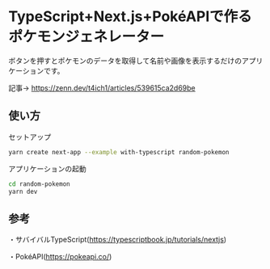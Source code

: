# TypeScript+Next.js+PokéAPIで作るポケモンジェネレーター
ボタンを押すとポケモンのデータを取得して名前や画像を表示するだけのアプリケーションです。

記事→ https://zenn.dev/t4ich1/articles/539615ca2d69be

## 使い方
セットアップ
```bash
yarn create next-app --example with-typescript random-pokemon
```

アプリケーションの起動
```bash
cd random-pokemon
yarn dev
```

## 参考
・サバイバルTypeScript(https://typescriptbook.jp/tutorials/nextjs)

・PokéAPI(https://pokeapi.co/)